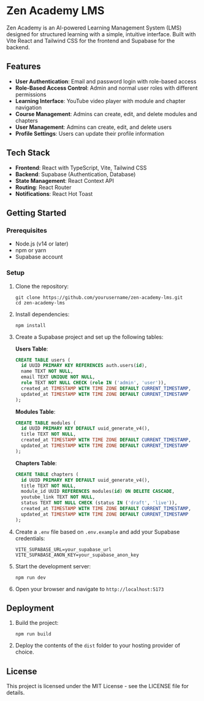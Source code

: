 # Zen Academy LMS

Zen Academy is an AI-powered Learning Management System (LMS) designed for structured learning with a simple, intuitive interface. Built with Vite React and Tailwind CSS for the frontend and Supabase for the backend.

## Features

- **User Authentication**: Email and password login with role-based access
- **Role-Based Access Control**: Admin and normal user roles with different permissions
- **Learning Interface**: YouTube video player with module and chapter navigation
- **Course Management**: Admins can create, edit, and delete modules and chapters
- **User Management**: Admins can create, edit, and delete users
- **Profile Settings**: Users can update their profile information

## Tech Stack

- **Frontend**: React with TypeScript, Vite, Tailwind CSS
- **Backend**: Supabase (Authentication, Database)
- **State Management**: React Context API
- **Routing**: React Router
- **Notifications**: React Hot Toast

## Getting Started

### Prerequisites

- Node.js (v14 or later)
- npm or yarn
- Supabase account

### Setup

1. Clone the repository:
   ```
   git clone https://github.com/yourusername/zen-academy-lms.git
   cd zen-academy-lms
   ```

2. Install dependencies:
   ```
   npm install
   ```

3. Create a Supabase project and set up the following tables:

   **Users Table**:
   ```sql
   CREATE TABLE users (
     id UUID PRIMARY KEY REFERENCES auth.users(id),
     name TEXT NOT NULL,
     email TEXT UNIQUE NOT NULL,
     role TEXT NOT NULL CHECK (role IN ('admin', 'user')),
     created_at TIMESTAMP WITH TIME ZONE DEFAULT CURRENT_TIMESTAMP,
     updated_at TIMESTAMP WITH TIME ZONE DEFAULT CURRENT_TIMESTAMP
   );
   ```

   **Modules Table**:
   ```sql
   CREATE TABLE modules (
     id UUID PRIMARY KEY DEFAULT uuid_generate_v4(),
     title TEXT NOT NULL,
     created_at TIMESTAMP WITH TIME ZONE DEFAULT CURRENT_TIMESTAMP,
     updated_at TIMESTAMP WITH TIME ZONE DEFAULT CURRENT_TIMESTAMP
   );
   ```

   **Chapters Table**:
   ```sql
   CREATE TABLE chapters (
     id UUID PRIMARY KEY DEFAULT uuid_generate_v4(),
     title TEXT NOT NULL,
     module_id UUID REFERENCES modules(id) ON DELETE CASCADE,
     youtube_link TEXT NOT NULL,
     status TEXT NOT NULL CHECK (status IN ('draft', 'live')),
     created_at TIMESTAMP WITH TIME ZONE DEFAULT CURRENT_TIMESTAMP,
     updated_at TIMESTAMP WITH TIME ZONE DEFAULT CURRENT_TIMESTAMP
   );
   ```

4. Create a `.env` file based on `.env.example` and add your Supabase credentials:
   ```
   VITE_SUPABASE_URL=your_supabase_url
   VITE_SUPABASE_ANON_KEY=your_supabase_anon_key
   ```

5. Start the development server:
   ```
   npm run dev
   ```

6. Open your browser and navigate to `http://localhost:5173`

## Deployment

1. Build the project:
   ```
   npm run build
   ```

2. Deploy the contents of the `dist` folder to your hosting provider of choice.

## License

This project is licensed under the MIT License - see the LICENSE file for details.